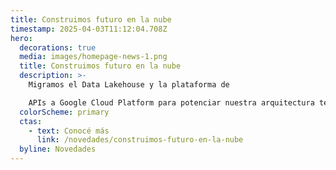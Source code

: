 ```yaml
---
title: Construimos futuro en la nube
timestamp: 2025-04-03T11:12:04.708Z
hero:
  decorations: true
  media: images/homepage-news-1.png
  title: Construimos futuro en la nube
  description: >-
    Migramos el Data Lakehouse y la plataforma de 

    APIs a Google Cloud Platform para potenciar nuestra arquitectura tecnológica.
  colorScheme: primary
  ctas:
    - text: Conocé más
      link: /novedades/construimos-futuro-en-la-nube
  byline: Novedades
---
```

